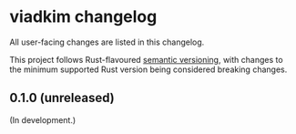 # viadkim changelog

All user-facing changes are listed in this changelog.

This project follows Rust-flavoured [semantic versioning], with changes to the
minimum supported Rust version being considered breaking changes.

[semantic versioning]: https://doc.rust-lang.org/cargo/reference/semver.html

## 0.1.0 (unreleased)

(In development.)
